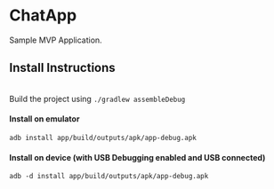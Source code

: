# ChatApp
Sample MVP Application.

## Install Instructions
<br> Build the project using `./gradlew assembleDebug`

#### Install on emulator
`adb install app/build/outputs/apk/app-debug.apk`

#### Install on device (with USB Debugging enabled and USB connected)
`adb -d install app/build/outputs/apk/app-debug.apk`
